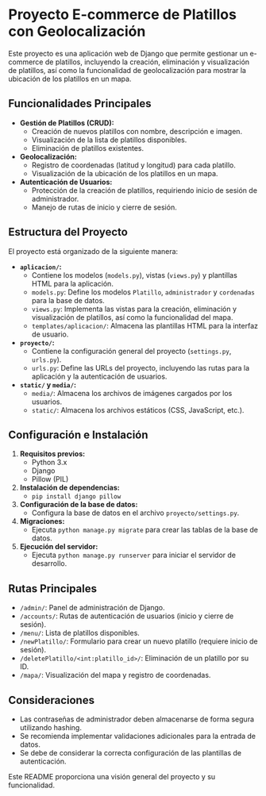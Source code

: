 # Proyecto E-commerce de Platillos con Geolocalización

Este proyecto es una aplicación web de Django que permite gestionar un e-commerce de platillos, incluyendo la creación, eliminación y visualización de platillos, así como la funcionalidad de geolocalización para mostrar la ubicación de los platillos en un mapa.

## Funcionalidades Principales

* **Gestión de Platillos (CRUD):**
    * Creación de nuevos platillos con nombre, descripción e imagen.
    * Visualización de la lista de platillos disponibles.
    * Eliminación de platillos existentes.
* **Geolocalización:**
    * Registro de coordenadas (latitud y longitud) para cada platillo.
    * Visualización de la ubicación de los platillos en un mapa.
* **Autenticación de Usuarios:**
    * Protección de la creación de platillos, requiriendo inicio de sesión de administrador.
    * Manejo de rutas de inicio y cierre de sesión.

## Estructura del Proyecto

El proyecto está organizado de la siguiente manera:

* **`aplicacion/`:**
    * Contiene los modelos (`models.py`), vistas (`views.py`) y plantillas HTML para la aplicación.
    * `models.py`: Define los modelos `Platillo`, `administrador` y `cordenadas` para la base de datos.
    * `views.py`: Implementa las vistas para la creación, eliminación y visualización de platillos, así como la funcionalidad del mapa.
    * `templates/aplicacion/`: Almacena las plantillas HTML para la interfaz de usuario.
* **`proyecto/`:**
    * Contiene la configuración general del proyecto (`settings.py`, `urls.py`).
    * `urls.py`: Define las URLs del proyecto, incluyendo las rutas para la aplicación y la autenticación de usuarios.
* **`static/` y `media/`:**
    * `media/`: Almacena los archivos de imágenes cargados por los usuarios.
    * `static/`: Almacena los archivos estáticos (CSS, JavaScript, etc.).

## Configuración e Instalación

1.  **Requisitos previos:**
    * Python 3.x
    * Django
    * Pillow (PIL)
2.  **Instalación de dependencias:**
    * `pip install django pillow`
3.  **Configuración de la base de datos:**
    * Configura la base de datos en el archivo `proyecto/settings.py`.
4.  **Migraciones:**
    * Ejecuta `python manage.py migrate` para crear las tablas de la base de datos.
5.  **Ejecución del servidor:**
    * Ejecuta `python manage.py runserver` para iniciar el servidor de desarrollo.

## Rutas Principales

* `/admin/`: Panel de administración de Django.
* `/accounts/`: Rutas de autenticación de usuarios (inicio y cierre de sesión).
* `/menu/`: Lista de platillos disponibles.
* `/newPlatillo/`: Formulario para crear un nuevo platillo (requiere inicio de sesión).
* `/deletePlatillo/<int:platillo_id>/`: Eliminación de un platillo por su ID.
* `/mapa/`: Visualización del mapa y registro de coordenadas.

## Consideraciones

* Las contraseñas de administrador deben almacenarse de forma segura utilizando hashing.
* Se recomienda implementar validaciones adicionales para la entrada de datos.
* Se debe de considerar la correcta configuración de las plantillas de autenticación.

Este README proporciona una visión general del proyecto y su funcionalidad.
